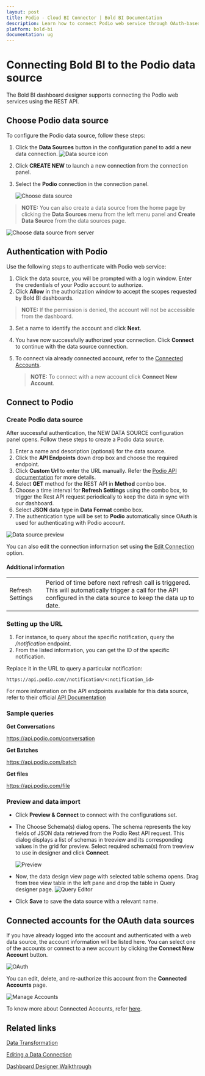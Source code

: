 ```yaml
---
layout: post
title: Podio - Cloud BI Connector | Bold BI Documentation
description: Learn how to connect Podio web service through OAuth-based authentication with cloud-hosted Bold BI and create data source.
platform: bold-bi
documentation: ug
---
```


# Connecting Bold BI to the Podio data source
The Bold BI dashboard designer supports connecting the Podio web services using the REST API. 

## Choose Podio data source
To configure the Podio data source, follow these steps:
1. Click the **Data Sources** button in the configuration panel to add a new data connection.
   ![Data source icon](/static/assets/working-with-datasource/data-connectors/images/common/DataSourcesIcon.png)

2. Click **CREATE NEW** to launch a new connection from the connection panel.
3. Select the **Podio** connection in the connection panel.

   ![Choose data source](/static/assets/working-with-datasource/data-connectors/images/Podio/ChooseDS.png)

> **NOTE:**  You can also create a data source from the home page by clicking the **Data Sources** menu from the left menu panel and **Create Data Source** from the data sources page.

   ![Choose data source from server](/static/assets/working-with-datasource/data-connectors/images/Podio/ChooseDS_server.png)

## Authentication with Podio
Use the following steps to authenticate with Podio web service:

1. Click the data source, you will be prompted with a login window. Enter the credentials of your Podio account to authorize.
2. Click **Allow** in the authorization window to accept the scopes requested by Bold BI dashboards.  
> **NOTE:**  If the permission is denied, the account will not be accessible from the dashboard.
3. Set a name to identify the account and click **Next**. 
4. You have now successfully authorized your connection. Click **Connect** to continue with the data source connection.
5. To connect via already connected account, refer to the [Connected Accounts](#connected-accounts-for-the-oauth-data-sources).

     > **NOTE:**  To connect with a new account click **Connect New Account**.


## Connect to Podio
### Create Podio data source
After successful authentication, the NEW DATA SOURCE configuration panel opens. Follow these steps to create a Podio data source.
1. Enter a name and description (optional) for the data source.
2. Click the **API Endpoints** down drop box and choose the required endpoint.
3. Click **Custom Url** to enter the URL manually. Refer the [Podio API documentation](https://developers.podio.com/doc) for more details.
4. Select **GET** method for the REST API in **Method** combo box.
5. Choose a time interval for **Refresh Settings** using the combo box, to trigger the Rest API request periodically to keep the data in sync with our dashboard.  
6. Select **JSON** data type in **Data Format** combo box.
7. The authentication type will be set to **Podio** automatically since OAuth is used for authenticating with Podio account.

![Data source preview](/static/assets/working-with-datasource/data-connectors/images/Podio/DataSourcesView.png)

You can also edit the connection information set using the [Edit Connection](/working-with-data-source/editing-a-data-connection/) option.

#### Additional information
<table width="600">
<tr>
<td>
Refresh Settings
</td>
<td>
Period of time before next refresh call is triggered. This will automatically trigger a call for the API configured in the data source to keep the data up to date.
</td>
</tr>
</table>

### Setting up the URL
1. For instance, to query about the specific notification, query the <i>/notification</i> endpoint.
2. From the listed information, you can get the ID of the specific notification.

Replace it in the URL to query a particular notification:

`https://api.podio.com//notification/<:notification_id>`

For more information on the API endpoints available for this data source, refer to their official [API Documentation](https://developers.podio.com/doc)

### Sample queries
**Get Conversations**

https://api.podio.com/conversation

**Get Batches**

https://api.podio.com/batch

**Get files**

https://api.podio.com/file

### Preview and data import
* Click **Preview & Connect** to connect with the configurations set.
* The Choose Schema(s) dialog opens. The schema represents the key fields of JSON data retrieved from the Podio Rest API request. This dialog displays a list of schemas in treeview and its corresponding values in the grid for preview. Select required schema(s) from treeview to use in designer and click **Connect**.

   ![Preview](/static/assets/working-with-datasource/data-connectors/images/common/Preview.png)

* Now, the data design view page with selected table schema opens. Drag from tree view table in the left pane and drop the table in Query designer page.
   ![Query Editor](/static/assets/working-with-datasource/data-connectors/images/common/QueryEditor.png)

* Click **Save** to save the data source with a relevant name.

## Connected accounts for the OAuth data sources
If you have already logged into the account and authenticated with a web data source, the account information will be listed here. You can select one of the accounts or connect to a new account by clicking the **Connect New Account** button.

   ![OAuth](/static/assets/working-with-datasource/data-connectors/images/Podio/OAuthDS.png)

You can edit, delete, and re-authorize this account from the **Connected Accounts** page.

   ![Manage Accounts](/static/assets/working-with-datasource/data-connectors/images/Podio/ManageDS.png)

To know more about Connected Accounts, refer [here](/working-with-data-source/working-with-connected-accounts/).


## Related links

[Data Transformation](/working-with-data-source/transforming-data/joining-table/)

[Editing a Data Connection](/working-with-data-source/editing-a-data-connection/)   

[Dashboard Designer Walkthrough](/getting-started/creating-dashboard/)
